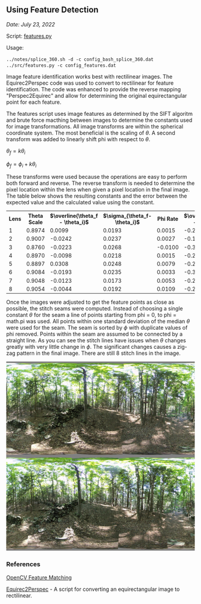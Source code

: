 ## Using Feature Detection

*Date: July 23, 2022*

Script: [features.py](../src/features.py)

Usage:
```
../notes/splice_360.sh -d -c config_bash_splice_360.dat
../src/features.py -c config_features.dat
```

Image feature identification works best with rectilinear images. The Equirec2Perspec code was used to convert to rectilinear for feature identification. The code was enhanced to provide the reverse mapping "Perspec2Equirec" and allow for determining the original equirectangular point for each feature.

The features script uses image features as determined by the SIFT algoritm and brute force macthing between images to determine the constants used for image transformations. All image transforms are within the spherical coordinate system. The most beneficial is the scaling of $\theta$. A second transform was added to linearly shift phi with respect to $\theta$.

$\theta_f = k \theta_i$

$\phi_f = \phi_i + k \theta_i$

These transforms were used because the operations are easy to perform both forward and reverse. The reverse transform is needed to determine the pixel location within the lens when given a pixel location in the final image. The table below shows the resulting constants and the error between the expected value and the calculated value using the constant.

<table>
  <tr>
    <th>Lens</th>
    <th>Theta Scale</th>
    <th>$\overline{\theta_f - \theta_i}$</th>
    <th>$\sigma_{\theta_f-\theta_i}$</th>
    <th>Phi Rate</th>
    <th>$\overline{\phi_f - \phi_i}$</th>
    <th>$\sigma_{\phi_f-\phi_i}$</th>
  </tr>
  <tr>
    <td>1</td>
    <td>0.8974</td>
    <td>0.0099</td>
    <td>0.0193</td>
    <td>0.0015</td>
    <td>-0.2655</td>
    <td>0.5106</td>
  </tr>
  <tr>
    <td>2</td>
    <td>0.9007</td>
    <td>-0.0242</td>
    <td>0.0237</td>
    <td>0.0027</td>
    <td>-0.1943</td>
    <td>0.5920</td>
  </tr>
  <tr>
    <td>3</td>
    <td>0.8760</td>
    <td>-0.0223</td>
    <td>0.0268</td>
    <td>-0.0100</td>
    <td>-0.3039</td>
    <td>0.4947</td>
  </tr>
  <tr>
    <td>4</td>
    <td>0.8970</td>
    <td>-0.0098</td>
    <td>0.0218</td>
    <td>0.0015</td>
    <td>-0.2582</td>
    <td>0.5568</td>
  </tr>
  <tr>
    <td>5</td>
    <td>0.8897</td>
    <td>0.0308</td>
    <td>0.0248</td>
    <td>0.0079</td>
    <td>-0.2470</td>
    <td>0.5288</td>
  </tr>
  <tr>
    <td>6</td>
    <td>0.9084</td>
    <td>-0.0193</td>
    <td>0.0235</td>
    <td>0.0033</td>
    <td>-0.3314</td>
    <td>0.5195</td>
  </tr>
  <tr>
    <td>7</td>
    <td>0.9048</td>
    <td>-0.0123</td>
    <td>0.0173</td>
    <td>0.0053</td>
    <td>-0.2227</td>
    <td>0.5425</td>
  </tr>
  <tr>
    <td>8</td>
    <td>0.9054</td>
    <td>-0.0044</td>
    <td>0.0192</td>
    <td>0.0109</td>
    <td>-0.2575</td>
    <td>0.5707</td>
  </tr>
</table>

Once the images were adjusted to get the feature points as close as possible, the stitch seams were computed. Instead of choosing a single constant $\theta$ for the seam a line of points starting from phi = 0, to phi = math.pi was used. All points within one standard deviation of the median $\theta$ were used for the seam. The seam is sorted by $\phi$ with duplicate values of phi removed. Points within the seam are assumed to be connected by a straight line. As you can see the stitch lines have issues when $\theta$ changes greatly with very little change in $\phi$. The significant changes causes a zig-zag pattern in the final image. There are still 8 stitch lines in the image.

<img src="../test/HET_0014_features_v0.JPG" alt="Stitch using feature points" width="540px" />

### References

[OpenCV Feature Matching](https://docs.opencv.org/4.x/dc/dc3/tutorial_py_matcher.html)

[Equirec2Perspec](https://github.com/fuenwang/Equirec2Perspec) - A script for converting an equirectangular image to rectilinear.